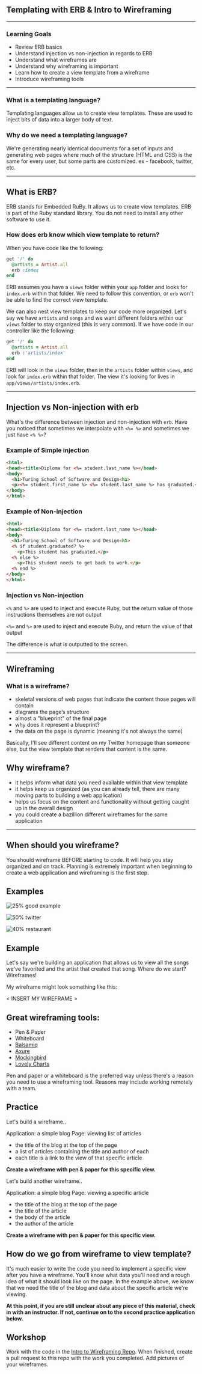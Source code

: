## Templating with ERB & Intro to Wireframing

---

### Learning Goals
- Review ERB basics
- Understand injection vs non-injection in regards to ERB
- Understand what wireframes are
- Understand why wireframing is important
- Learn how to create a view template from a wireframe
- Introduce wireframing tools

---

### What is a templating language?

Templating languages allow us to create view templates. These are used to inject bits of data into a larger body of text.

### Why do we need a templating language?

We're generating nearly identical documents for a set of inputs and generating web pages where much of the structure (HTML and CSS) is the same for every user, but some parts are customized. ex - facebook, twitter, etc.

---

## What is ERB?

ERB stands for Embedded RuBy. It allows us to create view templates. ERB is part of the Ruby standard library. You do not need to install any other software to use it.

### How does erb know which view template to return?

When you have code like the following:

```ruby
get '/' do
  @artists = Artist.all
  erb :index
end
```

ERB assumes you have a `views` folder within your `app` folder and looks for `index.erb` within that folder. We need to follow this convention, or `erb` won't be able to find the correct view template.

We can also nest view templates to keep our code more organized. Let's say we have `artists` and `songs` and we want different folders within our `views` folder to stay organized (this is very common). If we have code in our controller like the following:

```ruby
get '/' do
  @artists = Artist.all
  erb :'artists/index'
end
```

ERB will look in the `views` folder, then in the `artists` folder within `views`, and look for `index.erb` within that folder. The view it's looking for lives in `app/views/artists/index.erb`. 

---

## Injection vs Non-injection with erb

What's the difference between injection and non-injection with `erb`. Have you noticed that sometimes we interpolate with `<%= %>` and sometimes we just have `<% %>`? 

### Example of Simple injection

```html
<html>
<head><title>Diploma for <%= student.last_name %></head>
<body>
  <h1>Turing School of Software and Design<h1>
  <p><%= student.first_name %> <%= student.last_name %> has graduated.</p>
</body>
</html>
```

### Example of Non-injection

```html
<html>
<head><title>Diploma for <%= student.last_name %></head>
<body>
  <h1>Turing School of Software and Design<h1>
  <% if student.graduated? %>
    <p>This student has graduated.</p>
  <% else %>
    <p>This student needs to get back to work.</p>
  <% end %>
</body>
</html>
```

### Injection vs Non-injection

`<%` and `%>` are used to inject and execute Ruby, but the return value of those instructions themselves are not output

`<%=` and `%>` are used to inject and execute Ruby, and return the value of that output

The difference is what is outputted to the screen.

---

## Wireframing

### What is a wireframe?

- skeletal versions of web pages that indicate the content those pages will contain
- diagrams the page’s structure
- almost a "blueprint" of the final page
- why does it represent a blueprint?
- the data on the page is dynamic (meaning it's not always the same)

Basically, I'll see different content on my Twitter homepage than someone else, but the view template that renders that content is the same.

## Why wireframe?

- it helps inform what data you need available within that view template
- it helps keep us organized (as you can already tell, there are many moving parts to building a web application)
- helps us focus on the content and functionality without getting caught up in the overall design
- you could create a bazillion different wireframes for the same application

---

## When should you wireframe?

You should wireframe BEFORE starting to code. It will help you stay organized and on track. Planning is extremely important when beginning to create a web application and wireframing is the first step.

## Examples

![25% good example](https://mir-s3-cdn-cf.behance.net/project_modules/hd/a7234913421913.56280d3b3c65d.png)

![50% twitter](http://creately.com/images/landing-new/wireframe/wireframe-2-large.jpg)

![40% restaurant](https://static.skillshare.com/uploads/project/c8b8a01fcb0903765428b06c9a03026f/0eb88a2a)

## Example

Let's say we're building an application that allows us to view all the songs we've favorited and the artist that created that song. Where do we start? Wireframes!

My wireframe might look something like this:

< INSERT MY WIREFRAME >

## **Great** wireframing tools:

- Pen & Paper
- Whiteboard
- [Balsamiq](https://balsamiq.com/) 
- [Axure](http://www.axure.com/)
- [Mockingbird](https://gomockingbird.com/home)
- [Lovely Charts](http://lovelycharts.com/)

Pen and paper or a whiteboard is the preferred way unless there's a reason you need to use a wireframing tool. Reasons may include working remotely with a team.

## Practice

Let's build a wireframe.. 

Application: a simple blog
Page: viewing list of articles

- the title of the blog at the top of the page
- a list of articles containing the title and author of each
- each title is a link to the view of that specific article

**Create a wireframe with pen & paper for this specific view.**

Let's build another wireframe..

Application: a simple blog
Page: viewing a specific article

- the title of the blog at the top of the page
- the title of the article
- the body of the article
- the author of the article

**Create a wireframe with pen & paper for this specific view.**


## How do we go from wireframe to view template?

It's much easier to write the code you need to implement a specific view after you have a wireframe. You'll know what data you'll need and a rough idea of what it should look like on the page. In the example above, we know that we need the title of the blog and data about the specific article we're viewing.

**At this point, if you are still unclear about any piece of this material, check in with an instructor. If not, continue on to the second practice application below.**

## Workshop

Work with the code in the [Intro to Wireframing Repo](https://github.com/case-eee/wireframing-example). When finished, create a pull request to this repo with the work you completed. Add pictures of your wireframes. 
